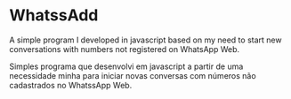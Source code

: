 # WhatssAdd
A simple program I developed in javascript based on my need to start new conversations with numbers not registered on WhatsApp Web.

Simples programa que desenvolvi em javascript a partir de uma necessidade minha para iniciar novas conversas com números não cadastrados no WhatssApp Web.


